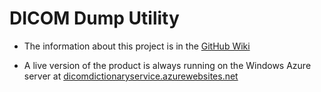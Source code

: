 DICOM Dump Utility
==================

* The information about this project is in the [GitHub Wiki](https://github.com/imanabu/DicomDictionaryService/wiki)

* A live version of the product is always running on the Windows Azure server at [dicomdictionaryservice.azurewebsites.net](https://dicomdictionaryservice.azurewebsites.net/)